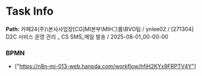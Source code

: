 # Task Info

**Path:** 카페24(주)\본사사업장\[CG]MI본부\MIH그룹\BVO팀 / ynlee02 / [271304] D2C 서비스 운영 관리 _ CS SMS_메일 발송 / 2025-08-01_00-00-00

### BPMN
- ["https://n8n-mi-013-web.hanpda.com/workflow/hfiH2KYx9FRPTV4Y"]

